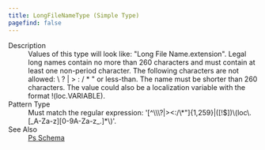 ```yaml
---
title: LongFileNameType (Simple Type)
pagefind: false
---
```

<dl>
  <dt>Description</dt>
  <dd>Values of this type will look like: "Long File Name.extension".  Legal long names contain no more than 260 characters and must contain at least one non-period character.  The following characters are not allowed: \ ? | &gt; : / * " or less-than.  The name must be shorter than 260 characters.  The value could also be a localization variable with the format !(loc.VARIABLE).</dd>
  <dt>Pattern Type</dt>
  <dd>Must match the regular expression: '[^\\\?|&gt;&lt;:/\*"]{1,259}|([!$])\(loc\.[_A-Za-z][0-9A-Za-z_.]*\)'.</dd>
  <dt>See Also</dt>
  <dd>
    <a href="../">Ps Schema</a>
  </dd>
</dl>
